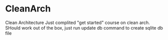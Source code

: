 # CleanArch
Clean Architecture
Just complited "get started" course on clean arch.
SHould work out of the box, just run update db command to create sqlite db file
